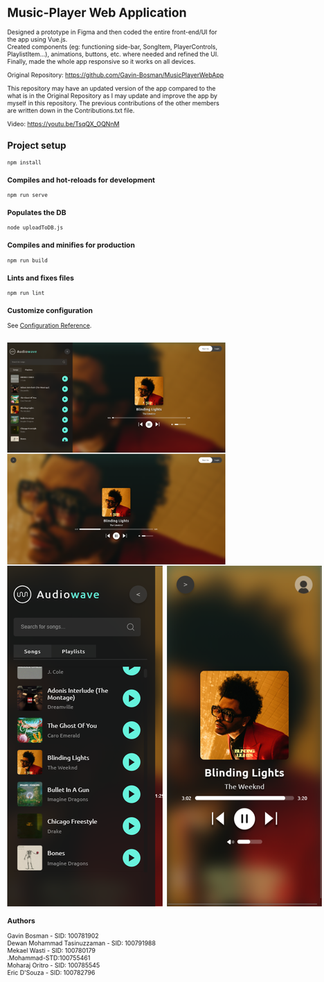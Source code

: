 # Music-Player Web Application

Designed a prototype in Figma and then coded the entire front-end/UI for the app using Vue.js. <br>
Created components (eg: functioning side-bar, SongItem, PlayerControls, PlaylistItem...), animations, buttons, etc. where needed and refined the UI. Finally, made the whole app responsive so it works on all devices. <br>

Original Repository: https://github.com/Gavin-Bosman/MusicPlayerWebApp <br>

This repository may have an updated version of the app compared to the what is in the Original Repository as I may update and improve the app by myself in this repository. The previous contributions of the other members are written down in the Contributions.txt file. <br>

Video:
https://youtu.be/TsqQX_OQNnM

## Project setup
```
npm install
```

### Compiles and hot-reloads for development
```
npm run serve
```

### Populates the DB
```
node uploadToDB.js
```

### Compiles and minifies for production
```
npm run build
```

### Lints and fixes files
```
npm run lint
```

### Customize configuration
See [Configuration Reference](https://cli.vuejs.org/config/).

<br>
<img src="https://raw.githubusercontent.com/Dewan-Mohammad-Tasinuzzaman/Music_Player_App_Audiowave/main/Screenshot-Desktop-01.PNG">
<img src="https://raw.githubusercontent.com/Dewan-Mohammad-Tasinuzzaman/Music_Player_App_Audiowave/main/Screenshot-Desktop-02.PNG">
<div style="display: flex;">
  <img src="https://raw.githubusercontent.com/Dewan-Mohammad-Tasinuzzaman/Music_Player_App_Audiowave/main/Screenshot-Phone-01.PNG">
  <img src="https://raw.githubusercontent.com/Dewan-Mohammad-Tasinuzzaman/Music_Player_App_Audiowave/main/Screenshot-Phone-02.PNG" style="margin-left: 10px;">
</div>

### Authors
Gavin Bosman - SID: 100781902 <br>
Dewan Mohammad Tasinuzzaman - SID: 100791988<br>
Mekael Wasti - SID: 100780179 <br>
.Mohammad-STD:100755461<br>
Moharaj Oritro - SID: 100785545 <br>
Eric D'Souza - SID: 100782796 <br>
